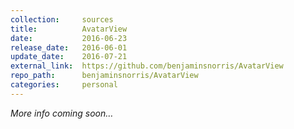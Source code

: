 ```yaml
---
collection:     sources
title:          AvatarView
date:           2016-06-23
release_date:   2016-06-01
update_date:    2016-07-21
external_link:  https://github.com/benjaminsnorris/AvatarView
repo_path:      benjaminsnorris/AvatarView
categories:     personal
---
```


_More info coming soon…_
